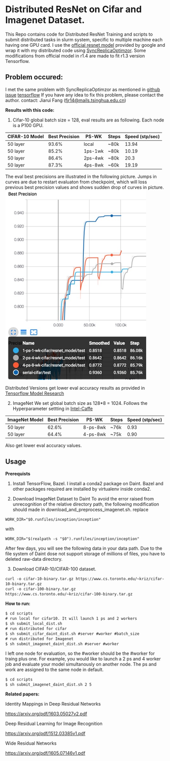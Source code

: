 # Distributed ResNet on Cifar and Imagenet Dataset.

This Repo contains code for Distributed ResNet Training and scripts to submit distributed tasks in slurm system, specific to multiple machine each having one GPU card.
I use the [official resnet model](https://github.com/tensorflow/models/tree/master/official/resnet) provided by google and wrap it with my distributed code using [SyncReplicaOptimzor](https://www.tensorflow.org/api_docs/python/tf/train/SyncReplicasOptimizer).
Some modifications from official model in r1.4 are made to fit r1.3 version Tensorflow.

## Problem occured:
I met the same problem with SyncReplicaOptimzor as mentioned in
[github issue](https://github.com/tensorflow/tensorflow/issues/6976)
[tensorflow](https://stackoverflow.com/questions/42006967/scalability-issues-related-to-distributed-tensorflow)
If you have any idea to fix this problem, please contact the author.
contact: Jiarui Fang (fjr14@mails.tsinghua.edu.cn)

<b>Results with this code:</b>
1. Cifar-10
global batch size = 128, eval results are as following.
Each node is a P100 GPU.

CIFAR-10 Model|Best Precision|PS-WK |Steps|Speed (stp/sec)
--------------|--------------|------|-----|--------------
50 layer|93.6%|local|~80k|13.94
50 layer|85.2%|1ps-1wk|~80k|10.19
50 layer|86.4%|2ps-4wk|~80k|20.3
50 layer|87.3%|4ps-8wk|~60k|19.19

The eval best precisions are illustrated in the following picture. Jumps in curves are due to restart evaluaton from checkpoint, which will loss previous best precision values and shows sudden drop of curves in picture.
![image](./results/cifar10.jpeg)



Distributed Versions get lower eval accuracy results as provided in [Tensorflow Model Research](https://github.com/tensorflow/models/tree/master/research/resnet)

2. ImageNet
We set global batch size as 128\*8 = 1024.
Follows the Hyperparameter settting in [Intel-Caffe](https://github.com/intel/caffe/tree/master/models/intel_optimized_models/multinode/resnet_50_8_nodes)

ImageNet Model|Best Precision|PS-WK |Steps|Speed (stp/sec)
--------------|--------------|------|-----|--------------
50 layer|62.6%| 8-ps-8wk| ~76k | 0.93
50 layer|64.4%| 4-ps-8wk| ~75k | 0.90

Also get lower eval accuracy values.

## Usage
<b>Prerequists</b>

1. Install TensorFlow, Bazel.
I install a conda2 package on Daint. Bazel and other packages required are installed by virtualenv inside conda2.

2. Download ImageNet Dataset to Daint
To avoid the error raised from unrecognition of the relative directory path, the following modification should made in download_and_preprocess_imagenet.sh.
replace
```shell
WORK_DIR="$0.runfiles/inception/inception"
```
with
```shell
WORK_DIR="$(realpath -s "$0").runfiles/inception/inception"

```
After few days, you will see the following data in your data path.
Due to the file system of Daint dose not support storage of millions of files, you have to deleted raw-data directory.

3. Download CIFAR-10/CIFAR-100 dataset.
```shell
curl -o cifar-10-binary.tar.gz https://www.cs.toronto.edu/~kriz/cifar-10-binary.tar.gz
curl -o cifar-100-binary.tar.gz https://www.cs.toronto.edu/~kriz/cifar-100-binary.tar.gz
```

<b>How to run:</b>
```shell
$ cd scripts 
# run local for cifar10. It will launch 1 ps and 2 workers
$ sh submit_local_dist.sh
# run distributed for cifar
$ sh submit_cifar_daint_dist.sh #server #worker #batch_size
# run distributed for Imagenet
$ sh submit_imagenet_daint_dist.sh #server #worker
```
I left one node for evaluation, so the #worker should be the #worker for traing plus one.
For example, you would like to launch a 2 ps and 4 worker job and evaluate your model simultanously on another node. 
The ps and work are assigned to the same node in default.
```shell
$ cd scripts
$ sh submit_imagenet_daint_dist.sh 2 5
```

<b>Related papers:</b>

Identity Mappings in Deep Residual Networks

https://arxiv.org/pdf/1603.05027v2.pdf

Deep Residual Learning for Image Recognition

https://arxiv.org/pdf/1512.03385v1.pdf

Wide Residual Networks

https://arxiv.org/pdf/1605.07146v1.pdf


